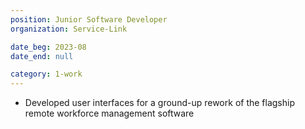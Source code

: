 ```yaml
---
position: Junior Software Developer
organization: Service-Link

date_beg: 2023-08
date_end: null

category: 1-work
---
```


- Developed user interfaces for a ground-up rework of the flagship remote workforce management software

